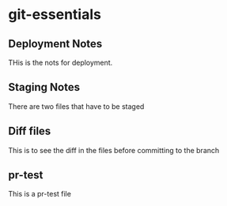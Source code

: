 # git-essentials

## Deployment Notes
THis is the nots for deployment.

## Staging Notes
There are two files that have to be staged

## Diff files
This is to see the diff in the files before committing to the branch

## pr-test
This is a pr-test file
